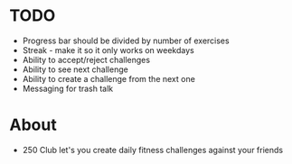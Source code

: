 # TODO

- Progress bar should be divided by number of exercises
- Streak - make it so it only works on weekdays
- Ability to accept/reject challenges
- Ability to see next challenge
- Ability to create a challenge from the next one
- Messaging for trash talk

# About

- 250 Club let's you create daily fitness challenges against your friends
